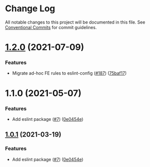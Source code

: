 # Change Log

All notable changes to this project will be documented in this file.
See [Conventional Commits](https://conventionalcommits.org) for commit guidelines.

# [1.2.0](https://github.com/zenithswap/zenith-toolkit/tree/master/packages/eslint-config-zenith/compare/@zenithswap/eslint-config-zenith@1.1.0...@zenithswap/eslint-config-zenith@1.2.0) (2021-07-09)


### Features

* Migrate ad-hoc FE rules to eslint-config ([#187](https://github.com/zenithswap/zenith-toolkit/tree/master/packages/eslint-config-zenith/issues/187)) ([75baf17](https://github.com/zenithswap/zenith-toolkit/tree/master/packages/eslint-config-zenith/commit/75baf175c8316fdfc549bc99e2bc38d65b18c5b6))





# 1.1.0 (2021-05-07)


### Features

* Add eslint package ([#7](https://github.com/zenithswap/zenith-toolkit/tree/master/packages/eslint-config-zenith/issues/7)) ([0e0454e](https://github.com/zenithswap/zenith-toolkit/tree/master/packages/eslint-config-zenith/commit/0e0454eb9a63e976934956dc5c66fbef2ce2017a))





## [1.0.1](https://github.com/zenithswap/zenith-toolkit/tree/master/packages/eslint-config-zenith/compare/@zenithswap-libs/eslint-config-zenith@1.0.1...@zenithswap-libs/eslint-config-zenith@1.0.1) (2021-03-19)


### Features

* Add eslint package ([#7](https://github.com/zenithswap/zenith-toolkit/tree/master/packages/eslint-config-zenith/issues/7)) ([0e0454e](https://github.com/zenithswap/zenith-toolkit/tree/master/packages/eslint-config-zenith/commit/0e0454eb9a63e976934956dc5c66fbef2ce2017a))
